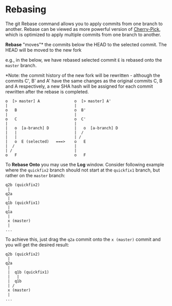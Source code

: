 # Rebasing

The git Rebase command allows you to apply commits from one branch to another.
Rebase can be viewed as more powerful version of [Cherry-Pick](Cherry-Pick.md), which is optimized to apply multiple commits from one branch to another.

**Rebase** "moves"* the commits below the HEAD to the selected commit. The HEAD will be moved to the new fork

e.g., in the below, we have rebased selected commit `E` is rebased onto the `master` branch.
 
 *Note: the commit history of the new fork will be rewritten - although the commits C', B' and A' have the same changes as the original commits C, B and A respectively, 
 a new SHA hash will be assigned for each commit rewritten after the rebase is completed.

``` text
o  [> master] A               o  [> master] A'
|                             |
o   B                         o  B'
|                             |
o   C                         o  C'
|                             |
|   o  [a-branch] D           |   o  [a-branch] D
|   |                         |  /
|   |                         | /
|   o  E (selected)   ===>    o   E
|  /                          |
| /                           |
o   F                         o   F
```
To **Rebase Onto** you may use the **Log** window.
Consider following example where the `quickfix2` branch should not start at the `quickfix1` branch, but rather on the `master` branch:

``` text
q2b (quickfix2)
 |
q2a
 |
q1b (quickfix1)
 |
q1a
 |
 x (master)
 |
...
```
To achieve this, just drag the `q2a` commit onto the `x (master)` commit and you will get the desired result:
``` text
q2b (quickfix2)
 |
q2a
 |
 |  q1b (quickfix1)
 |   |
 |  q1b
 | /
 x (master)
 |
...
```
